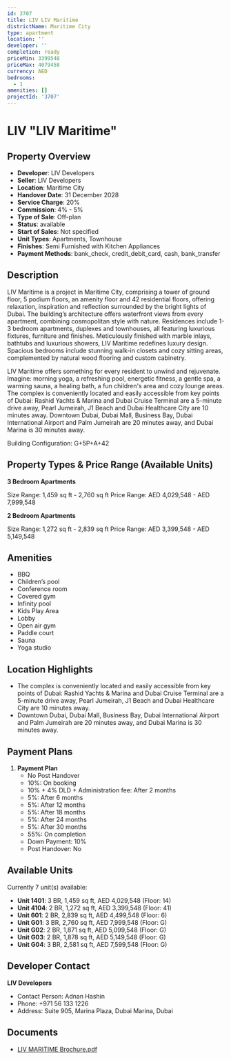 ```yaml
---
id: 3707
title: LIV LIV Maritime
districtName: Maritime City
type: apartment
location: ''
developer: ''
completion: ready
priceMin: 3399548
priceMax: 4079458
currency: AED
bedrooms:
  - 1
amenities: []
projectId: '3707'
---
```


# LIV "LIV Maritime"

## Property Overview
- **Developer**: LIV Developers
- **Seller**: LIV Developers
- **Location**: Maritime City
- **Handover Date**: 31 December 2028
- **Service Charge**: 20%
- **Commission**: 4% - 5%
- **Type of Sale**: Off-plan
- **Status**: available
- **Start of Sales**: Not specified
- **Unit Types**: Apartments, Townhouse
- **Finishes**: Semi Furnished with Kitchen Appliances
- **Payment Methods**: bank_check, credit_debit_card, cash, bank_transfer

## Description
LIV Maritime is a project in Maritime City, comprising a tower of ground floor, 5 podium floors, an amenity floor and 42 residential floors, offering relaxation, inspiration and reflection surrounded by the bright lights of Dubai. The building’s architecture offers waterfront views from every apartment, combining cosmopolitan style with nature. Residences include 1-3 bedroom apartments, duplexes and townhouses, all featuring luxurious fixtures, furniture and finishes. Meticulously finished with marble inlays, bathtubs and luxurious showers, LIV Maritime redefines luxury design. Spacious bedrooms include stunning walk-in closets and cozy sitting areas, complemented by natural wood flooring and custom cabinetry.

LIV Maritime offers something for every resident to unwind and rejuvenate. Imagine: morning yoga, a refreshing pool, energetic fitness, a gentle spa, a warming sauna, a healing bath, a fun children's area and cozy lounge areas. The complex is conveniently located and easily accessible from key points of Dubai: Rashid Yachts & Marina and Dubai Cruise Terminal are a 5-minute drive away, Pearl Jumeirah, J1 Beach and Dubai Healthcare City are 10 minutes away. Downtown Dubai, Dubai Mall, Business Bay, Dubai International Airport and Palm Jumeirah are 20 minutes away, and Dubai Marina is 30 minutes away.

Building Configuration: G+5P+A+42

## Property Types & Price Range (Available Units)
**3 Bedroom Apartments**

Size Range: 1,459 sq ft - 2,760 sq ft
Price Range: AED 4,029,548 - AED 7,999,548

**2 Bedroom Apartments**

Size Range: 1,272 sq ft - 2,839 sq ft
Price Range: AED 3,399,548 - AED 5,149,548

## Amenities
- BBQ
- Children’s pool
- Conference room
- Covered gym
- Infinity pool
- Kids Play Area
- Lobby
- Open air gym
- Paddle court
- Sauna
- Yoga studio

## Location Highlights
- The complex is conveniently located and easily accessible from key points of Dubai: Rashid Yachts & Marina and Dubai Cruise Terminal are a 5-minute drive away, Pearl Jumeirah, J1 Beach and Dubai Healthcare City are 10 minutes away.
- Downtown Dubai, Dubai Mall, Business Bay, Dubai International Airport and Palm Jumeirah are 20 minutes away, and Dubai Marina is 30 minutes away.

## Payment Plans
1. **Payment Plan**
   - No Post Handover
   - 10%: On booking
   - 10% + 4% DLD + Administration fee: After 2 months
   - 5%: After 6 months
   - 5%: After 12 months
   - 5%: After 18 months
   - 5%: After 24 months
   - 5%: After 30 months
   - 55%: On completion
   - Down Payment: 10%
   - Post Handover: No

## Available Units
Currently 7 unit(s) available:
- **Unit 1401**: 3 BR, 1,459 sq ft, AED 4,029,548 (Floor: 14)
- **Unit 4104**: 2 BR, 1,272 sq ft, AED 3,399,548 (Floor: 41)
- **Unit 601**: 2 BR, 2,839 sq ft, AED 4,499,548 (Floor: 6)
- **Unit G01**: 3 BR, 2,760 sq ft, AED 7,999,548 (Floor: G)
- **Unit G02**: 2 BR, 1,871 sq ft, AED 5,099,548 (Floor: G)
- **Unit G03**: 2 BR, 1,878 sq ft, AED 5,149,548 (Floor: G)
- **Unit G04**: 3 BR, 2,581 sq ft, AED 7,599,548 (Floor: G)

## Developer Contact
**LIV Developers**
- Contact Person: Adnan Hashin
- Phone: +971 56 133 1226
- Address: Suite 905, Marina Plaza, Dubai Marina, Dubai

## Documents
- [LIV MARITIME Brochure.pdf](https://cdn.geniemap.net/2025/01/30/oTloYG6R9MTvePR10rEKdNPrDXqFIstEhweex2ov.pdf)
